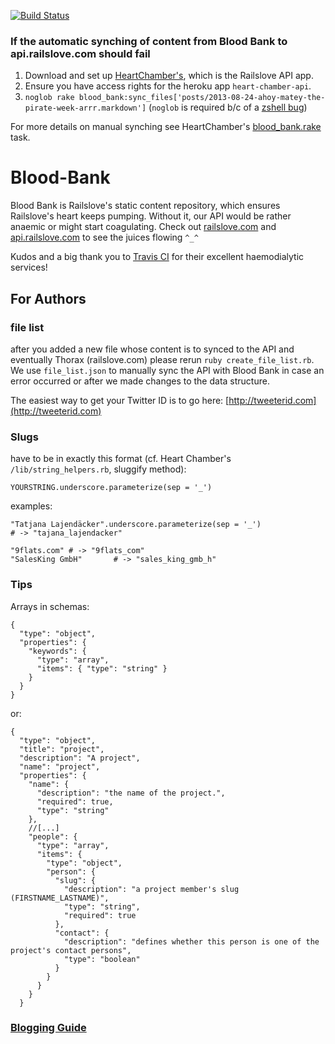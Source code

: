 [![Build Status](http://travis-ci.org/railslove/blood-bank.png)](http://travis-ci.org/railslove/blood-bank)

### If the automatic synching of content from Blood Bank to api.railslove.com should fail
1. Download and set up [HeartChamber's](https://railslove.codebasehq.com/projects/railslove/repositories/heart-chamber/tree/master), which is the Railslove API app.
2. Ensure you have access rights for the heroku app `heart-chamber-api`.
3. `noglob rake blood_bank:sync_files['posts/2013-08-24-ahoy-matey-the-pirate-week-arrr.markdown']`
(`noglob` is required b/c of a [zshell bug](https://github.com/robbyrussell/oh-my-zsh/issues/433))

For more details on manual synching see HeartChamber's [blood_bank.rake](https://railslove.codebasehq.com/projects/railslove/repositories/heart-chamber/blob/master/lib/tasks/blood_bank.rake) task.


Blood-Bank
==========

Blood Bank is Railslove's static content repository, which ensures Railslove's heart keeps pumping.
Without it, our API would be rather anaemic or might start coagulating.
Check out [railslove.com](http://railslove.com) and [api.railslove.com](http://api.railslove.com) to
see the juices flowing `^_^`

Kudos and a big thank you to [Travis CI](http://travis-ci.org) for their excellent haemodialytic services!

For Authors
-----------

### file list
after you added a new file whose content is to synced to the API and eventually Thorax (railslove.com) please rerun `ruby create_file_list.rb`. We use `file_list.json` to manually sync the API with Blood Bank in case an error occurred or after we made changes to the data structure.

The easiest way to get your Twitter ID is to go here:
[http://tweeterid.com](http://tweeterid.com)

### Slugs

have to be in exactly this format (cf. Heart Chamber's `/lib/string_helpers.rb`, sluggify method):

    YOURSTRING.underscore.parameterize(sep = '_')

examples:

    "Tatjana Lajendäcker".underscore.parameterize(sep = '_')
    # -> "tajana_lajendacker"

    "9flats.com" # -> "9flats_com"
    "SalesKing GmbH"       # -> "sales_king_gmb_h"

### Tips

Arrays in schemas:

    {
      "type": "object",
      "properties": {
        "keywords": {
          "type": "array",
          "items": { "type": "string" }
        }
      }
    }

or:

    {
      "type": "object",
      "title": "project",
      "description": "A project",
      "name": "project",
      "properties": {
        "name": {
          "description": "the name of the project.",
          "required": true,
          "type": "string"
        },
        //[...]
        "people": {
          "type": "array",
          "items": {
            "type": "object",
            "person": {
              "slug": {
                "description": "a project member's slug (FIRSTNAME_LASTNAME)",
                "type": "string",
                "required": true
              },
              "contact": {
                "description": "defines whether this person is one of the project's contact persons",
                "type": "boolean"
              }
            }
          }
        }
      }

### [Blogging Guide](https://github.com/railslove/blood-bank/wiki/Blogging-Guide)
